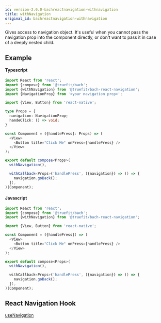 ```yaml
---
id: version-2.0.0-bachreactnavigation-withnavigation
title: withNavigation
original_id: bachreactnavigation-withnavigation
---
```


Gives access to navigation object. It's useful when you cannot pass the navigation prop into the component directly, or don't want to pass it in case of a deeply nested child.

## Example

#### Typescript

```Typescript
import React from 'react';
import {compose} from '@truefit/bach';
import {withNavigation} from '@truefit/bach-react-navigation';
import {NavigationProp} from '<your navigation prop>';

import {View, Button} from 'react-native';

type Props = {
  navigation: NavigationProp;
  handeClick: () => void;
}

const Component = ({handlePress}: Props) => (
  <View>
    <Button title="Click Me" onPress={handlePress} />
  </View>
);

export default compose<Props>(
  withNavigation(),

  withCallback<Props>('handlePress', ({navigation}) => () => {
    navigation.goBack();
  }),
)(Component);
```

#### Javascript

```Javascript
import React from 'react';
import {compose} from '@truefit/bach';
import {withNavigation} from '@truefit/bach-react-navigation';

import {View, Button} from 'react-native';

const Component = ({handlePress}) => (
  <View>
    <Button title="Click Me" onPress={handlePress} />
  </View>
);

export default compose<Props>(
  withNavigation(),

  withCallback<Props>('handlePress', ({navigation}) => () => {
    navigation.goBack();
  }),
)(Component);
```

## React Navigation Hook

[useNavigation](https://reactnavigation.org/docs/use-navigation)

